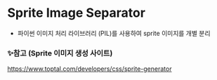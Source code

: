 # Sprite Image Separator
- 파이썬 이미지 처리 라이브러리 (PIL)를 사용하여 sprite 이미지를 개별 분리


### ✨참고 (Sprite 이미지 생성 사이트)
https://www.toptal.com/developers/css/sprite-generator
